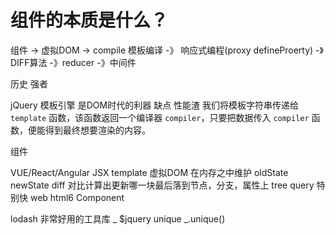# 组件的本质是什么？

组件 -> 虚拟DOM -> compile 模板编译 -》 响应式编程(proxy defineProerty) -》DIFF算法 -》reducer -》中间件



历史 强者

jQuery 模板引擎
是DOM时代的利器 缺点 性能渣
我们将模板字符串传递给 `template` 函数，该函数返回一个编译器 `compiler`，只要把数据传入 `compiler` 函数，便能得到最终想要渲染的内容。

组件

VUE/React/Angular    JSX template
虚拟DOM 在内存之中维护 oldState newState diff 对比计算出更新哪一块最后落到节点，分支，属性上 tree query 特别快
web html6 Component

lodash 非常好用的工具库 _  $jquery
unique _.unique()